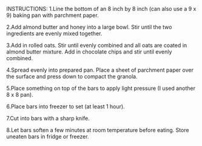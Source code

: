 INSTRUCTIONS:
1.Line the bottom of an 8 inch by 8 inch (can also use a 9 x 9) baking pan with parchment paper.

2.Add almond butter and honey into a large bowl. Stir until the two ingredients are evenly mixed together.

3.Add in rolled oats. Stir until evenly combined and all oats are coated in almond butter mixture. Add in chocolate chips and stir until evenly combined.

4.Spread evenly into prepared pan. Place a sheet of parchment paper over the surface and press down to compact the granola. 

5.Place something on top of the bars to apply light pressure (I used another 8 x 8 pan). 

6.Place bars into freezer to set (at least 1 hour). 

7.Cut into bars with a sharp knife. 

8.Let bars soften a few minutes at room temperature before eating. Store uneaten bars in fridge or freezer.


